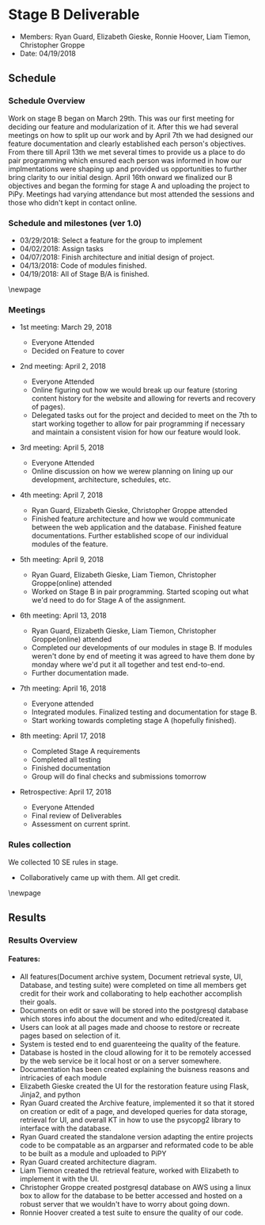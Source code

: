 # Stage B Deliverable

* Members: Ryan Guard, Elizabeth Gieske, Ronnie Hoover, Liam Tiemon, Christopher Groppe 
* Date: 04/19/2018

## Schedule

### Schedule Overview
Work on stage B began on March 29th. This was our first meeting for deciding our feature and modularization of it. After this we had several meetings on how to split up our work
and by April 7th we had designed our feature documentation and clearly established each person's objectives. From there till April 13th we met several times to provide us a place
to do pair programming which ensured each person was informed in how our implmentations were shaping up and provided us opportunities to further bring clarity to our initial design.
April 16th onward we finalized our B objectives and began the forming for stage A and uploading the project to PiPy. Meetings had varying attendance but most attended the sessions
and those who didn't kept in contact online.

### Schedule and milestones (ver 1.0)

* 03/29/2018: Select a feature for the group to implement
* 04/02/2018: Assign tasks
* 04/07/2018: Finish architecture and initial design of project.
* 04/13/2018: Code of modules finished.
* 04/19/2018: All of Stage B/A is finished.

\newpage

### Meetings

* 1st meeting: March 29, 2018
	* Everyone Attended
	* Decided on Feature to cover

* 2nd meeting:  April 2, 2018
	* Everyone Attended
	* Online figuring out how we would break up our feature (storing content history for the website and allowing for reverts and recovery of pages).
	* Delegated tasks out for the project and decided to meet on the 7th to start working together to allow for pair programming if necessary and maintain a consistent vision for how our feature would look.

* 3rd meeting: April 5, 2018
	* Everyone Attended
	* Online discussion on how we werew planning on lining up our development, architecture, schedules, etc.

* 4th meeting: April 7, 2018
	* Ryan Guard, Elizabeth Gieske, Christopher Groppe attended
	* Finished feature architecture and how we would communicate between the web application and the database. Finished feature documentations. Further established scope of our individual modules of the feature.

* 5th meeting: April 9, 2018
	* Ryan Guard, Elizabeth Gieske, Liam Tiemon, Christopher Groppe(online) attended
	* Worked on Stage B in pair programming. Started scoping out what we'd need to do for Stage A of the assignment.

* 6th meeting: April 13, 2018
	* Ryan Guard, Elizabeth Gieske, Liam Tiemon, Christopher Groppe(online) attended
	* Completed our developments of our modules in stage B. If modules weren't done by end of meeting it was agreed to have them done by monday where we'd put it all together and test end-to-end.
	* Further documentation made.

* 7th meeting: April 16, 2018
	* Everyone attended
	* Integrated modules. Finalized testing and documentation for stage B.
	* Start working towards completing stage A (hopefully finished).

* 8th meeting: April 17, 2018
    * Completed Stage A requirements
    * Completed all testing
    * Finished documentation
    * Group will do final checks and submissions tomorrow
	
* Retrospective: April 17, 2018
    * Everyone Attended 
	* Final review of Deliverables
	* Assessment on current sprint.
	
### Rules collection

We collected 10 SE rules in stage.

* Collaboratively came up with them. All get credit.

\newpage

## Results

### Results Overview
#### Features:
* All features(Document archive system, Document retrieval syste, UI, Database, and testing suite) were completed on time all members get credit for their work and collaborating to help eachother accomplish their goals.
* Documents on edit or save will be stored into the postgresql database which stores info about the document and who edited/created it.
* Users can look at all pages made and choose to restore or recreate pages based on selection of it.
* System is tested end to end guarenteeing the quality of the feature.
* Database is hosted in the cloud allowing for it to be remotely accessed by the web service be it local host or on a server somewhere.
* Documentation has been created explaining the buisness reasons and intricacies of each module
* Elizabeth Gieske created the UI for the restoration feature using Flask, Jinja2, and python
* Ryan Guard created the Archive feature, implemented it so that it stored on creation or edit of a page, and developed queries for data storage, retrieval for UI, and overall KT in how to use the psycopg2 library to interface with the database.
* Ryan Guard created the standalone version adapting the entire projects code to be compatable as an argparser and reformated code to be able to be built as a module and uploaded to PiPY
* Ryan Guard created architecture diagram.
* Liam Tiemon created the retrieval feature, worked with Elizabeth to implement it with the UI.
* Christopher Groppe created postgresql database on AWS using a linux box to allow for the database to be better accessed and hosted on a robust server that we wouldn't have to worry about going down.
* Ronnie Hoover created a test suite to ensure the quality of our code.



